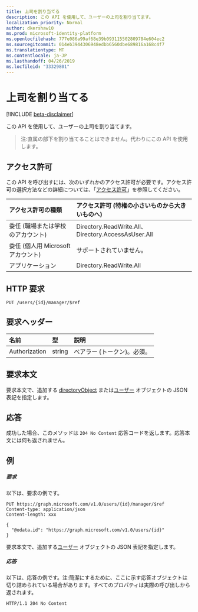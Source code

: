 ```yaml
---
title: 上司を割り当てる
description: この API を使用して、ユーザーの上司を割り当てます。
localization_priority: Normal
author: dkershaw10
ms.prod: microsoft-identity-platform
ms.openlocfilehash: 777e086a99af68e39b093115502809784e604ec2
ms.sourcegitcommit: 014eb3944306948edbb6560dbe689816a168c4f7
ms.translationtype: MT
ms.contentlocale: ja-JP
ms.lasthandoff: 04/26/2019
ms.locfileid: "33329801"
---
```

# <a name="assign-a-manager"></a>上司を割り当てる

[!INCLUDE [beta-disclaimer](../../includes/beta-disclaimer.md)]

この API を使用して、ユーザーの上司を割り当てます。
> 注:直属の部下を割り当てることはできません。代わりにこの API を使用します。

## <a name="permissions"></a>アクセス許可
この API を呼び出すには、次のいずれかのアクセス許可が必要です。アクセス許可の選択方法などの詳細については、「[アクセス許可](/graph/permissions-reference)」を参照してください。

|アクセス許可の種類      | アクセス許可 (特権の小さいものから大きいものへ)              |
|:--------------------|:---------------------------------------------------------|
|委任 (職場または学校のアカウント) | Directory.ReadWrite.All、Directory.AccessAsUser.All    |
|委任 (個人用 Microsoft アカウント) | サポートされていません。    |
|アプリケーション | Directory.ReadWrite.All |

## <a name="http-request"></a>HTTP 要求
<!-- { "blockType": "ignored" } -->
```http
PUT /users/{id}/manager/$ref
```
## <a name="request-headers"></a>要求ヘッダー
| 名前       | 型 | 説明|
|:---------------|:--------|:----------|
| Authorization  | string  | ベアラー {トークン}。必須。 |

## <a name="request-body"></a>要求本文
要求本文で、追加する [directoryObject](../resources/directoryobject.md) または[ユーザー](../resources/user.md) オブジェクトの JSON 表記を指定します。

## <a name="response"></a>応答

成功した場合、このメソッドは `204 No Content` 応答コードを返します。応答本文には何も返されません。

## <a name="example"></a>例
##### <a name="request"></a>要求
以下は、要求の例です。
<!-- {
  "blockType": "request",
  "name": "create_directoryobject_from_group"
}-->
```http
PUT https://graph.microsoft.com/v1.0/users/{id}/manager/$ref
Content-type: application/json
Content-length: xxx

{
  "@odata.id": "https://graph.microsoft.com/v1.0/users/{id}"
}
```
要求本文で、追加する[ユーザー](../resources/user.md) オブジェクトの JSON 表記を指定します。
##### <a name="response"></a>応答
以下は、応答の例です。注:簡潔にするために、ここに示す応答オブジェクトは切り詰められている場合があります。すべてのプロパティは実際の呼び出しから返されます。
<!-- {
  "blockType": "response",
  "truncated": true,
  "@odata.type": "microsoft.graph.directoryObject"
} -->
```http
HTTP/1.1 204 No Content
```

<!-- uuid: 8fcb5dbc-d5aa-4681-8e31-b001d5168d79
2015-10-25 14:57:30 UTC -->
<!--
{
  "type": "#page.annotation",
  "description": "Create member",
  "keywords": "",
  "section": "documentation",
  "tocPath": "",
  "suppressions": []
}
-->
